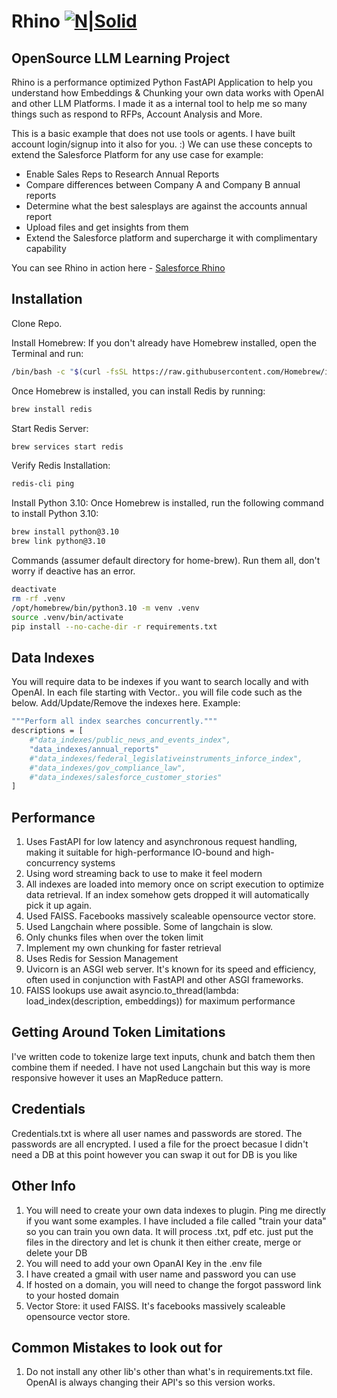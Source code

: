 # Rhino [![N|Solid](https://salesforcerhino.com/img/new_logo.svg)](https://nodesource.com/products/nsolid)
## OpenSource LLM Learning Project

Rhino is a performance optimized Python FastAPI Application to help you understand how Embeddings & Chunking your own data works with OpenAI and other LLM Platforms. I made it as a internal tool to help me so many things such as respond to RFPs, Account Analysis and More.

This is a basic example that does not use tools or agents. I have built account login/signup into it also for you. :) We can use these concepts to extend the Salesforce Platform for any use case for example:
- Enable Sales Reps to Research Annual Reports
- Compare differences between Company A and Company B annual reports
- Determine what the best salesplays are against the accounts annual report
- Upload files and get insights from them
- Extend the Salesforce platform and supercharge it with complimentary capability

You can see Rhino in action here - [Salesforce Rhino](https://salesforcerhino.com)

## Installation

Clone Repo.

Install Homebrew: If you don't already have Homebrew installed, open the Terminal and run:
```sh
/bin/bash -c "$(curl -fsSL https://raw.githubusercontent.com/Homebrew/install/HEAD/install.sh)"
```

Once Homebrew is installed, you can install Redis by running:
```sh
brew install redis
```

Start Redis Server:
```sh
brew services start redis
```

Verify Redis Installation:
```sh
redis-cli ping
```
Install Python 3.10: Once Homebrew is installed, run the following command to install Python 3.10:
```sh
brew install python@3.10
brew link python@3.10
```

Commands (assumer default directory for home-brew). Run them all, don't worry if deactive has an error.
```sh
deactivate
rm -rf .venv
/opt/homebrew/bin/python3.10 -m venv .venv
source .venv/bin/activate
pip install --no-cache-dir -r requirements.txt
```

## Data Indexes
You will require data to be indexes if you want to search locally and with OpenAI. In each file starting with Vector.. you will file code such as the below. Add/Update/Remove the indexes here. Example:
```sh
"""Perform all index searches concurrently."""
descriptions = [   
    #"data_indexes/public_news_and_events_index", 
    "data_indexes/annual_reports"
    #"data_indexes/federal_legislativeinstruments_inforce_index",
    #"data_indexes/gov_compliance_law",
    #"data_indexes/salesforce_customer_stories"
]
```

## Performance
1. Uses FastAPI for low latency and asynchronous request handling, making it suitable for high-performance IO-bound and high-concurrency systems
2. Using word streaming back to use to make it feel modern
3. All indexes are loaded into memory once on script execution to optimize data retrieval. If an index somehow gets dropped it will automatically pick it up again.
4. Used FAISS. Facebooks massively scaleable opensource vector store.
5. Used Langchain where possible. Some of langchain is slow.
6. Only chunks files when over the token limit
7. Implement my own chunking for faster retrieval
8. Uses Redis for Session Management
9. Uvicorn is an ASGI web server. It's known for its speed and efficiency, often used in conjunction with FastAPI and other ASGI frameworks.
10. FAISS lookups use await asyncio.to_thread(lambda: load_index(description, embeddings)) for maximum performance

## Getting Around Token Limitations 
I've written code to tokenize large text inputs, chunk and batch them then combine them if needed. I have not used Langchain but this way is more responsive however it uses an MapReduce pattern.

## Credentials
Credentials.txt is where all user names and passwords are stored. The passwords are all encrypted. I used a file for the proect becasue I didn't need a DB at this point however you can swap it out for DB is you like


## Other Info
1. You will need to create your own data indexes to plugin. Ping me directly if you want some examples. I have included a file called "train your data" so you can train you own data. It will process .txt, pdf etc. just put the files in the directory and let is chunk it then either create, merge or delete your DB
2. You will need to add your own OpanAI Key in the .env file
3. I have created a gmail with user name and password you can use
4. If hosted on a domain, you will need to change the forgot password link to your hosted domain
5. Vector Store: it used FAISS. It's facebooks massively scaleable opensource vector store.



## Common Mistakes to look out for

1. Do not install any other lib's other than what's in requirements.txt file. OpenAI is always changing their API's so this version works.

